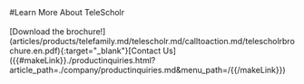 <div class="product-cta" markdown="1">
#Learn More About TeleScholr
<br/><br/>
[Download the brochure!](articles/products/telefamily.md/telescholr.md/calltoaction.md/telescholrbrochure.en.pdf){:target="_blank"}[Contact Us]({{#makeLink}}./productinquiries.html?article_path=./company/productinquiries.md&menu_path=/{{/makeLink}})
</div>

